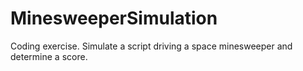 # MinesweeperSimulation
Coding exercise.  Simulate a script driving a space minesweeper and determine a score.

